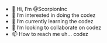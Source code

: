 - 👋 Hi, I’m @ScorpionInc
- 👀 I’m interested in doing the codez
- 🌱 I’m currently learning the codez
- 💞️ I’m looking to collaborate on codez
- 📫 How to reach me uh... codez

<!---
ScorpionInc/ScorpionInc is a ✨ special ✨ repository because its `README.md` (this file) appears on your GitHub profile.
You can click the Preview link to take a look at your changes.
--->
